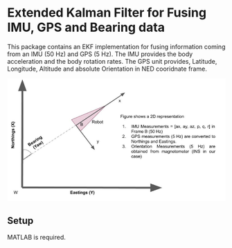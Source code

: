 # Extended Kalman Filter for Fusing IMU, GPS and Bearing data
This package contains an EKF implementation for fusing information coming from an IMU (50 Hz) and GPS (5 Hz). The IMU provides the body acceleration and the body rotation rates. The GPS unit provides, Latitude, Longitude, Altitude and absolute Orientation in NED cooridnate frame.

![alt text](figures/schematic.jpg "Schematic")


## Setup
MATLAB is required. 

